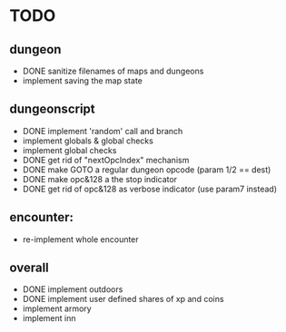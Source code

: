 # TODO

## dungeon
- DONE sanitize filenames of maps and dungeons 
- implement saving the map state

## dungeonscript
- DONE implement 'random' call and branch
- implement globals & global checks
- implement global checks 
- DONE get rid of "nextOpcIndex" mechanism
- DONE make GOTO a regular dungeon opcode    (param 1/2 == dest)
- DONE make opc&128 a the stop indicator
- DONE get rid of opc&128 as verbose indicator (use param7 instead)

## encounter:
- re-implement whole encounter

## overall
- DONE implement outdoors
- DONE implement user defined shares of xp and coins
- implement armory
- implement inn

